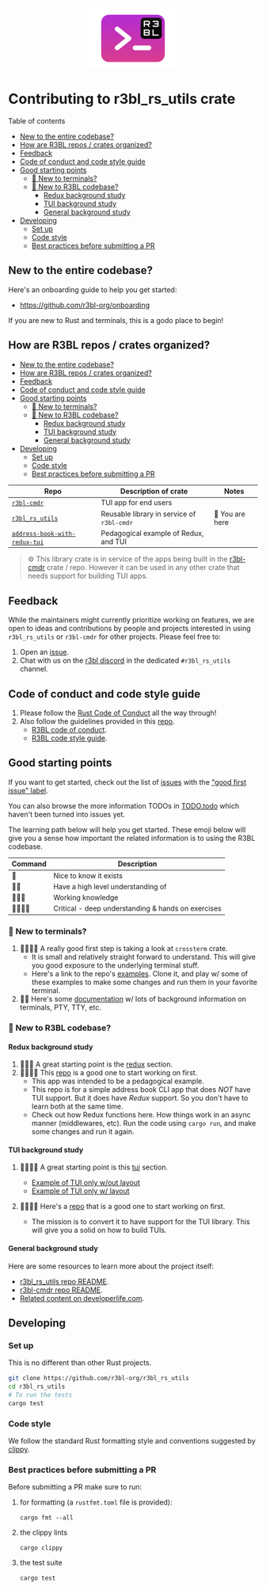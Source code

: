 <p align="center">
  <img src="r3bl-term.svg" height="128px">
</p>

# Contributing to r3bl_rs_utils crate
<a id="markdown-contributing-to-r3bl_rs_utils-crate" name="contributing-to-r3bl_rs_utils-crate"></a>

Table of contents

<!-- TOC -->

- [New to the entire codebase?](#new-to-the-entire-codebase)
- [How are R3BL repos / crates organized?](#how-are-r3bl-repos--crates-organized)
- [Feedback](#feedback)
- [Code of conduct and code style guide](#code-of-conduct-and-code-style-guide)
- [Good starting points](#good-starting-points)
  - [🦜 New to terminals?](#%F0%9F%A6%9C-new-to-terminals)
  - [🐒 New to R3BL codebase?](#-new-to-r3bl-codebase)
    - [Redux background study](#redux-background-study)
    - [TUI background study](#tui-background-study)
    - [General background study](#general-background-study)
- [Developing](#developing)
  - [Set up](#set-up)
  - [Code style](#code-style)
  - [Best practices before submitting a PR](#best-practices-before-submitting-a-pr)

<!-- /TOC -->

## New to the entire codebase?
<a id="markdown-new-to-the-entire-codebase%3F" name="new-to-the-entire-codebase%3F"></a>

Here's an onboarding guide to help you get started:
- <https://github.com/r3bl-org/onboarding>

If you are new to Rust and terminals, this is a godo place to begin!

## How are R3BL repos / crates organized?
<a id="markdown-how-are-r3bl-repos-%2F-crates-organized%3F" name="how-are-r3bl-repos-%2F-crates-organized%3F"></a>
<!-- TOC -->

- [New to the entire codebase?](#new-to-the-entire-codebase)
- [How are R3BL repos / crates organized?](#how-are-r3bl-repos--crates-organized)
- [Feedback](#feedback)
- [Code of conduct and code style guide](#code-of-conduct-and-code-style-guide)
- [Good starting points](#good-starting-points)
  - [🦜 New to terminals?](#%F0%9F%A6%9C-new-to-terminals)
  - [🐒 New to R3BL codebase?](#-new-to-r3bl-codebase)
    - [Redux background study](#redux-background-study)
    - [TUI background study](#tui-background-study)
    - [General background study](#general-background-study)
- [Developing](#developing)
  - [Set up](#set-up)
  - [Code style](#code-style)
  - [Best practices before submitting a PR](#best-practices-before-submitting-a-pr)

<!-- /TOC --><a id="markdown-how-are-r3bl-repos-%2F-crates-organized%3F" name="how-are-r3bl-repos-%2F-crates-organized%3F"></a>


| Repo                                | Description of crate                       | Notes           |
| ----------------------------------- | ------------------------------------------ | --------------- |
| [`r3bl-cmdr`][rc]                   | TUI app for end users                      |                 |
| [`r3bl_rs_utils`][rs]               | Reusable library in service of `r3bl-cmdr` | 📍 You are here |
| [`address-book-with-redux-tui`][ab] | Pedagogical example of Redux, and TUI      |                 |

[rc]: https://github.com/r3bl-org/r3bl-cmdr/
[rs]: https://github.com/r3bl-org/r3bl_rs_utils/
[ab]: https://github.com/r3bl-org/address-book-with-redux-tui/

> ⚙️ This library crate is in service of the apps being built in the
> [r3bl-cmdr](https://github.com/r3bl-org/r3bl-cmdr/) crate / repo. However it can be used in any
> other crate that needs support for building TUI apps.

## Feedback
<a id="markdown-feedback" name="feedback"></a>


While the maintainers might currently prioritize working on features, we are open to ideas and
contributions by people and projects interested in using `r3bl_rs_utils` or `r3bl-cmdr` for other
projects. Please feel free to:

1. Open an [issue](https://github.com/r3bl-org/r3bl_rs_utils/issues/new/choose).
2. Chat with us on the [r3bl discord](https://discord.gg/pG4wjDnm) in the dedicated `#r3bl_rs_utils`
   channel.

## Code of conduct and code style guide
<a id="markdown-code-of-conduct-and-code-style-guide" name="code-of-conduct-and-code-style-guide"></a>


1. Please follow the [Rust Code of Conduct](https://www.rust-lang.org/policies/code-of-conduct) all
   the way through!
2. Also follow the guidelines provided in this [repo](https://github.com/r3bl-org/guidelines).
   - [R3BL code of conduct](https://github.com/r3bl-org/guidelines/blob/main/CODE_OF_CONDUCT.md).
   - [R3BL code style guide](https://github.com/r3bl-org/guidelines/blob/main/STYLE_GUIDE.md).

## Good starting points
<a id="markdown-good-starting-points" name="good-starting-points"></a>


If you want to get started, check out the list of
[issues](https://github.com/r3bl-org/r3bl-cmdr/issues) with the
["good first issue" label](https://github.com/r3bl-org/r3bl-cmdr/issues?q=is%3Aissue+is%3Aopen+label%3A%22good+first+issue%22).

You can also browse the more information TODOs in [TODO.todo](TODO.todo) which haven't been turned
into issues yet.

The learning path below will help you get started. These emoji below will give you a sense how
important the related information is to using the R3BL codebase.

| Command  | Description                                        |
| -------- | -------------------------------------------------- |
| 🍌       | Nice to know it exists                             |
| 🍌🍌     | Have a high level understanding of                 |
| 🍌🍌🍌   | Working knowledge                                  |
| 🍌🍌🍌🍌 | Critical - deep understanding & hands on exercises |

### 🦜 New to terminals?
<a id="markdown-%F0%9F%A6%9C-new-to-terminals%3F" name="%F0%9F%A6%9C-new-to-terminals%3F"></a>


1. 🍌🍌🍌🍌 A really good first step is taking a look at `crossterm` crate.
   - It is small and relatively straight forward to understand. This will give you good exposure to
     the underlying terminal stuff.
   - Here's a link to the repo's
     [examples](https://github.com/crossterm-rs/crossterm/tree/master/examples). Clone it, and play
     w/ some of these examples to make some changes and run them in your favorite terminal.
2. 🍌🍌 Here's some
   [documentation](https://docs.rs/r3bl_rs_utils/0.7.41/r3bl_rs_utils/tui/crossterm_helpers/index.html)
   w/ lots of background information on terminals, PTY, TTY, etc.

### 🐒 New to R3BL codebase?
<a id="markdown-%F0%9F%90%92-new-to-r3bl-codebase%3F" name="%F0%9F%90%92-new-to-r3bl-codebase%3F"></a>


#### Redux background study
<a id="markdown-redux-background-study" name="redux-background-study"></a>


1. 🍌🍌🍌 A great starting point is the [redux](https://github.com/r3bl-org/r3bl_rs_utils#redux)
   section.
2. 🍌🍌🍌🍌 This [repo](https://github.com/r3bl-org/address-book-with-redux-tui/releases/tag/1.0) is
   a good one to start working on first.
   - This app was intended to be a pedagogical example.
   - This repo is for a simple address book CLI app that does _NOT_ have TUI support. But it does
     have _Redux_ support. So you don't have to learn both at the same time.
   - Check out how Redux functions here. How things work in an async manner (middlewares, etc). Run
     the code using `cargo run`, and make some changes and run it again.

#### TUI background study
<a id="markdown-tui-background-study" name="tui-background-study"></a>


1. 🍌🍌🍌🍌 A great starting point is this [tui](https://github.com/r3bl-org/r3bl_rs_utils#tui)
   section.

   - [Example of TUI only w/out layout](https://github.com/r3bl-org/r3bl-cmdr/tree/main/src/ex_app_no_layout)
   - [Example of TUI only w/ layout](https://github.com/r3bl-org/r3bl-cmdr/tree/main/src/ex_app_with_layout)

2. 🍌🍌🍌🍌 Here's a
   [repo](https://github.com/r3bl-org/address-book-with-redux-tui/releases/tag/1.0) that is a good
   one to start working on first.
   - The mission is to convert it to have support for the TUI library. This will give you a solid on
     how to build TUIs.

#### General background study
<a id="markdown-general-background-study" name="general-background-study"></a>


Here are some resources to learn more about the project itself:

- [r3bl_rs_utils repo README](https://github.com/r3bl-org/r3bl_rs_utils/blob/main/README.md).
- [r3bl-cmdr repo README](https://github.com/r3bl-org/r3bl-cmdr/blob/main/README.md).
- [Related content on developerlife.com](https://developerlife.com/category/Rust/).

## Developing
<a id="markdown-developing" name="developing"></a>


### Set up
<a id="markdown-set-up" name="set-up"></a>


This is no different than other Rust projects.

```bash
git clone https://github.com/r3bl-org/r3bl_rs_utils
cd r3bl_rs_utils
# To run the tests
cargo test
```

### Code style
<a id="markdown-code-style" name="code-style"></a>


We follow the standard Rust formatting style and conventions suggested by
[clippy](https://github.com/rust-lang/rust-clippy).

### Best practices before submitting a PR
<a id="markdown-best-practices-before-submitting-a-pr" name="best-practices-before-submitting-a-pr"></a>


Before submitting a PR make sure to run:

1. for formatting (a `rustfmt.toml` file is provided):

   ```shell
   cargo fmt --all
   ```

2. the clippy lints

   ```shell
   cargo clippy
   ```

3. the test suite

   ```shell
   cargo test
   ```
